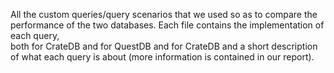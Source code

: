 All the custom queries/query scenarios that we used so as to compare the performance of the two databases. Each file contains the implementation of each query,  
both for CrateDB and for QuestDB and for CrateDB and a short description of what each query is about (more information is contained in our report).  
